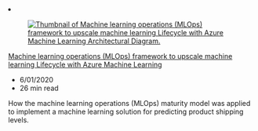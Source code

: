 <!-- This file is automatically generated by build/architectures/build_index.py. Any updates will be lost. -->

<!-- markdownlint-disable MD033 -->

<li class="grid-item item-column" data-categories="Developer Tools Hybrid ">
<article class="card">
    <div class="card-header has-margin-bottom-none" aria-hidden="true">
        <figure class="image diagram has-height-175 has-overflow-hidden level">
            <a href="/azure/architecture/example-scenario/mlops/mlops-technical-paper"><img src="/azure/architecture/browse/thumbs/mlops-technical-paper.png" class="diagram" alt="Thumbnail of Machine learning operations (MLOps) framework to upscale machine learning Lifecycle with Azure Machine Learning Architectural Diagram." data-linktype="relative-path"></a>
        </figure>
    </div>
    <div class="card-content">
        <a class="card-content-title has-margin-top-none" href="/azure/architecture/example-scenario/mlops/mlops-technical-paper">
            <p>Machine learning operations (MLOps) framework to upscale machine learning Lifecycle with Azure Machine Learning</p>
        </a>
        <ul class="card-content-metadata">
            <li>6/01/2020</li>
            <li>26 min read</li>
        </ul>
        <p class="card-content-description">How the machine learning operations (MLOps) maturity model was applied to implement a machine learning solution for predicting product shipping levels.</p>
        <div class="bottom-to-top-fade is-hidden-mobile"></div>
    </div>
</article>
</li>
